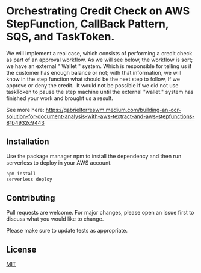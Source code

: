# Orchestrating Credit Check on AWS StepFunction, CallBack Pattern, SQS, and TaskToken.

We will implement a real case, which consists of performing a credit check as part of an approval workflow. As we will see below, the workflow is sort; we have an external " Wallet " system. Which is responsible for telling us if the customer has enough balance or not; with that information, we will know in the step function what should be the next step to follow, If we approve or deny the credit. 
It would not be possible if we did not use taskToken to pause the step machine until the external "wallet." system has finished your work and brought us a result.

See more here: https://gabrieltorreswm.medium.com/building-an-ocr-solution-for-document-analysis-with-aws-textract-and-aws-stepfunctions-81b4932c9443

## Installation

Use the package manager npm to install the dependency and then run serverless to deploy in your AWS account.

```bash
npm install 
serverless deploy 
```

## Contributing
Pull requests are welcome. For major changes, please open an issue first to discuss what you would like to change.

Please make sure to update tests as appropriate.

## License
[MIT](https://choosealicense.com/licenses/mit/)
